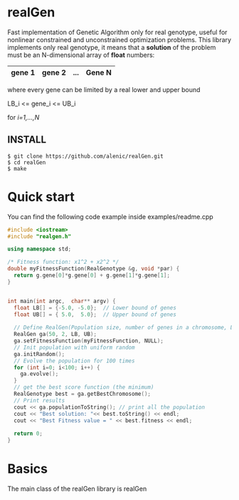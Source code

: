 # realGen
Fast implementation of Genetic Algorithm only for real genotype, useful for nonlinear constrained and unconstrained optimization problems.
This library implements only real genotype, it means that a **solution** of the problem must be an N-dimensional array of **float** numbers:

| gene 1 | gene 2 |   ...  | Gene N |
| ------ | ------ | ------ | ------ |

where every gene can be limited by a real lower and upper bound

LB_i <= gene_i <= UB_i

for _i=1,...,N_



## INSTALL
```
$ git clone https://github.com/alenic/realGen.git
$ cd realGen
$ make
```
# Quick start

You can find the following code example inside examples/readme.cpp

```c++
#include <iostream>
#include "realgen.h"

using namespace std;

/* Fitness function: x1^2 + x2^2 */
double myFitnessFunction(RealGenotype &g, void *par) {
  return g.gene[0]*g.gene[0] + g.gene[1]*g.gene[1];
}


int main(int argc,  char** argv) {
  float LB[] = {-5.0, -5.0};  // Lower bound of genes
  float UB[] = { 5.0,  5.0};  // Upper bound of genes
  
  // Define RealGen(Population size, number of genes in a chromosome, LB, UB)
  RealGen ga(50, 2, LB, UB);
  ga.setFitnessFunction(myFitnessFunction, NULL);
  // Init population with uniform random
  ga.initRandom();
  // Evolve the population for 100 times
  for (int i=0; i<100; i++) {
    ga.evolve();
  }
  // get the best score function (the minimum)
  RealGenotype best = ga.getBestChromosome();
  // Print results
  cout << ga.populationToString(); // print all the population
  cout << "Best solution: "<< best.toString() << endl;
  cout << "Best Fitness value = " << best.fitness << endl;
  
  return 0;
}

  ```
  # Basics
  The main class of the realGen library is realGen
